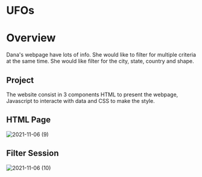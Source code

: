 # UFOs

# Overview 

Dana's webpage have lots of info. She would like to filter for multiple criteria at the same time.
She would like filter for the city, state, country and shape.

## Project

The website consist in 3 components HTML to present the webpage, Javascript to interacte with data and CSS to make the style.


## HTML Page

![2021-11-06 (9)](https://user-images.githubusercontent.com/87731897/140622913-aa3746cb-94d8-4b29-9832-4cb344735f9d.png)

## Filter Session

![2021-11-06 (10)](https://user-images.githubusercontent.com/87731897/140622915-f39eccbe-372a-41b9-ace3-58ce0aefe965.png)


